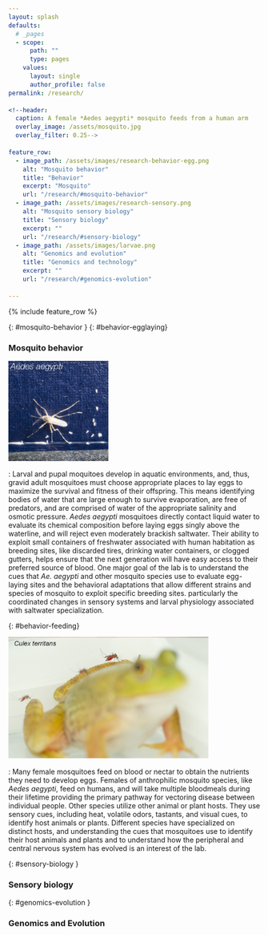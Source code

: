 ```yaml
---
layout: splash
defaults:
  # _pages
  - scope:
      path: ""
      type: pages
    values:
      layout: single
      author_profile: false
permalink: /research/

<!--header:
  caption: A female *Aedes aegypti* mosquito feeds from a human arm
  overlay_image: /assets/mosquito.jpg
  overlay_filter: 0.25-->

feature_row:
  - image_path: /assets/images/research-behavior-egg.png
    alt: "Mosquito behavior"
    title: "Behavior"
    excerpt: "Mosquito"
    url: "/research/#mosquito-behavior"
  - image_path: /assets/images/research-sensory.png
    alt: "Mosquito sensory biology"
    title: "Sensory biology"
    excerpt: ""
    url: "/research/#sensory-biology"
  - image_path: /assets/images/larvae.png
    alt: "Genomics and evolution"
    title: "Genomics and technology"
    excerpt: ""
    url: "/research/#genomics-evolution"

---
```


{% include feature_row %}


{: #mosquito-behavior }
{: #behavior-egglaying}
### Mosquito behavior

<img class="align-right" src="/assets/images/egg-behavior.png" width="200">

: Larval and pupal moquitoes develop in aquatic environments, and, thus, gravid adult mosquitoes must choose appropriate places to lay eggs to maximize the survival and fitness of their offspring. This means identifying bodies of water that are large enough to survive evaporation, are free of predators, and are comprised of water of the appropriate salinity and osmotic pressure. *Aedes aegypti* mosquitoes directly contact liquid water to evaluate its chemical composition before laying eggs singly above the waterline, and will reject even moderately brackish saltwater. Their ability to exploit small containers of freshwater associated with human habitation as breeding sites, like discarded tires, drinking water containers, or clogged gutters, helps ensure that the next generation will have easy access to their preferred source of blood. One major goal of the lab is to understand the cues that *Ae. aegypti* and other mosquito species use to evaluate egg-laying sites and the behavioral adaptations that allow different strains and species of mosquito to exploit specific breeding sites.  particularly the coordinated changes in sensory systems and larval physiology associated with saltwater specialization.

{: #behavior-feeding}

<img class="align-right" width="400" src="/assets/images/feeding-evo.png">

: Many female mosquitoes feed on blood or nectar to obtain the nutrients they need to develop eggs. Females of anthrophilic mosquito species, like *Aedes aegypti*, feed on humans, and will take multiple bloodmeals during their lifetime providing the primary pathway for vectoring disease between individual people. Other species utilize other animal or plant hosts. They use sensory cues, including heat, volatile odors, tastants, and visual cues, to identify host animals or plants. Different species have specialized on distinct hosts, and understanding the cues that mosquitoes use to identify their host animals and plants and to understand how the peripheral and central nervous system has evolved is an interest of the lab.

{: #sensory-biology }

### Sensory biology

{: #genomics-evolution }

### Genomics and Evolution
